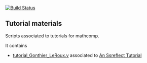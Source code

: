 [![Build Status](https://travis-ci.org/mathcomp/tutorial_material.svg?branch=master)](https://travis-ci.org/mathcomp/tutorial_material)

## Tutorial materials

Scripts associated to tutorials for mathcomp.

It contains
- [tutorial_Gonthier_LeRoux.v](https://github.com/math-comp/tutorial_material/blob/master/tutorial_Gonthier_LeRoux.v) associated to [An Ssreflect Tutorial](https://hal.inria.fr/inria-00407778)
